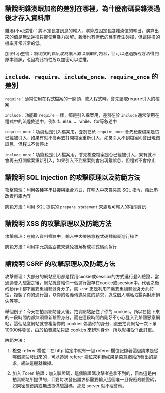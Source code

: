 ## 請說明雜湊跟加密的差別在哪裡，為什麼密碼要雜湊過後才存入資料庫
雜湊(不可逆推)：將不定長度訊息的輸入，演算成固定長度雜湊值的輸出，演算出來的值是無法逆推只能使用暴力破解。雜湊也有極低的機率產生碰撞，但這碰撞的機率非常非常的低。

加密(可逆推)：將明文的資訊改為讓人難以讀取的內容，但可以透過解密方法得到原本資訊，也因為此特性所以加密可以逆推。

## `include`、`require`、`include_once`、`require_once` 的差別
`require`：通常使用在程式檔案的一開頭，載入程式時，會先讀取require引入的檔案

`include`：功能跟 `require` 一樣，都是引入檔案用，差別在於 `include` 通常使用在程式中的流程敘述中，例如if…else…、while、for等敘述中

`require_once`：功能也是引入檔案用，差別在於 `require_once` 會先檢查檔案是否已經被引入，如果有就不會再去打開檔案重新引入，如果引入不到檔案則會出現錯誤息，但程式不會停止

`include_once`：功能也是引入檔案用，會先檢查檔案是否已經被引入，果有就不會再去打開檔案重新引入，如果引入不到檔案則會出現錯誤息，但程式不會停止



## 請說明 SQL Injection 的攻擊原理以及防範方法
攻擊原理：利用各種字串拼接與組合方式，在輸入中夾帶惡意 SQL 指令，藉此串改資料庫內容

防範方法：利用 SQL 提供的 `prepare statement` 來處理可輸入的相關資訊
##  請說明 XSS 的攻擊原理以及防範方法
攻擊原理：在輸入資料欄位中，輸入中夾帶惡意程式碼對網頁進行操作

防範方法：利用字元跳脫函數來避免被解析成程式碼而執行
## 請說明 CSRF 的攻擊原理以及防範方法
攻擊原理：大部分的網站應用都是採用cookie或session的方式進行登入驗證，當通過登入驗證之後，網站就會給你一個通行證存在cookie或seesion中，代表之後的動作中都不需要重複驗證身分了。而 `CSRF` 正是利用不需要重複驗證身分此特性，複製了你的通行證，以你的名義傳送惡意的請求，造成個人隱私洩露與財產損失等等。

舉個例子：今天在拍賣網站登入後，拍賣網站記住了你的 cookies，所以在接下來的一段時間內都無須重新驗證身分，而在這段時間內剛好不小心登入到某個惡意網站，這個惡意網站就會複製你的 cookies 偽造你的身分，跑去拍賣網站一次下單10000件物品，由於拍賣網站只認 cookies 來辨別身分，所以就接受了此訂單。

防範方法：
1. 檢查 referer 欄位：在 http 協定中就有一個 referer 欄位記錄著這個請求是從哪個網站發出來的，可以透過 referer 欄位來判斷如果是惡意網站所發出的請求，網站這邊就擋掉。

2. 加入 Token 驗證：加入驗證碼，這個驗證碼攻擊者是拿不到的，因為這是由拍賣網站所提供的，只要每次發出請求都需要輸入這個唯一且保密的驗證碼，如果密碼錯誤或無法提供驗證碼，那麼 server 就不理會他。